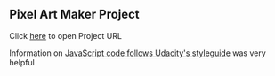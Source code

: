 ## Pixel Art Maker Project

Click <a href="https://devchetz.github.io/">here</a> to open Project URL 

Information on <a href="https://udacity.github.io/frontend-nanodegree-styleguide/javascript.html">JavaScript code follows Udacity's styleguide</a> was very helpful